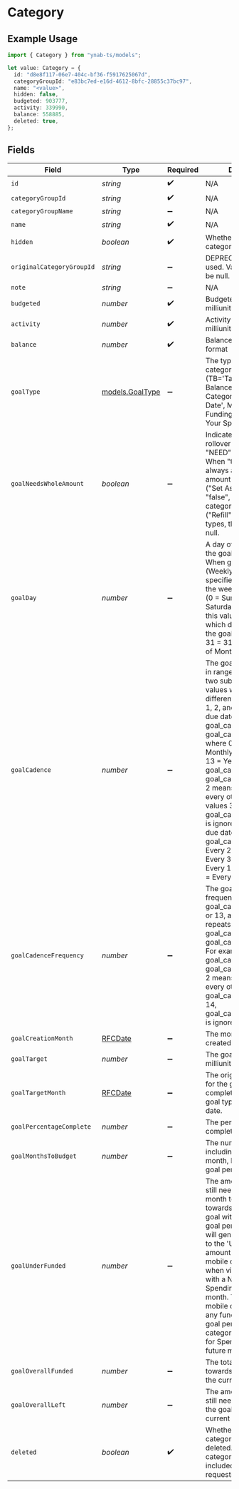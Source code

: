 # Category

## Example Usage

```typescript
import { Category } from "ynab-ts/models";

let value: Category = {
  id: "d8e8f117-06e7-404c-bf36-f5917625067d",
  categoryGroupId: "e83bc7ed-e16d-4612-8bfc-28855c37bc97",
  name: "<value>",
  hidden: false,
  budgeted: 903777,
  activity: 339990,
  balance: 558885,
  deleted: true,
};
```

## Fields

| Field                                                                                                                                                                                                                                                                                                                                                                                                                                                                                                                                                                                   | Type                                                                                                                                                                                                                                                                                                                                                                                                                                                                                                                                                                                    | Required                                                                                                                                                                                                                                                                                                                                                                                                                                                                                                                                                                                | Description                                                                                                                                                                                                                                                                                                                                                                                                                                                                                                                                                                             |
| --------------------------------------------------------------------------------------------------------------------------------------------------------------------------------------------------------------------------------------------------------------------------------------------------------------------------------------------------------------------------------------------------------------------------------------------------------------------------------------------------------------------------------------------------------------------------------------- | --------------------------------------------------------------------------------------------------------------------------------------------------------------------------------------------------------------------------------------------------------------------------------------------------------------------------------------------------------------------------------------------------------------------------------------------------------------------------------------------------------------------------------------------------------------------------------------- | --------------------------------------------------------------------------------------------------------------------------------------------------------------------------------------------------------------------------------------------------------------------------------------------------------------------------------------------------------------------------------------------------------------------------------------------------------------------------------------------------------------------------------------------------------------------------------------- | --------------------------------------------------------------------------------------------------------------------------------------------------------------------------------------------------------------------------------------------------------------------------------------------------------------------------------------------------------------------------------------------------------------------------------------------------------------------------------------------------------------------------------------------------------------------------------------- |
| `id`                                                                                                                                                                                                                                                                                                                                                                                                                                                                                                                                                                                    | *string*                                                                                                                                                                                                                                                                                                                                                                                                                                                                                                                                                                                | :heavy_check_mark:                                                                                                                                                                                                                                                                                                                                                                                                                                                                                                                                                                      | N/A                                                                                                                                                                                                                                                                                                                                                                                                                                                                                                                                                                                     |
| `categoryGroupId`                                                                                                                                                                                                                                                                                                                                                                                                                                                                                                                                                                       | *string*                                                                                                                                                                                                                                                                                                                                                                                                                                                                                                                                                                                | :heavy_check_mark:                                                                                                                                                                                                                                                                                                                                                                                                                                                                                                                                                                      | N/A                                                                                                                                                                                                                                                                                                                                                                                                                                                                                                                                                                                     |
| `categoryGroupName`                                                                                                                                                                                                                                                                                                                                                                                                                                                                                                                                                                     | *string*                                                                                                                                                                                                                                                                                                                                                                                                                                                                                                                                                                                | :heavy_minus_sign:                                                                                                                                                                                                                                                                                                                                                                                                                                                                                                                                                                      | N/A                                                                                                                                                                                                                                                                                                                                                                                                                                                                                                                                                                                     |
| `name`                                                                                                                                                                                                                                                                                                                                                                                                                                                                                                                                                                                  | *string*                                                                                                                                                                                                                                                                                                                                                                                                                                                                                                                                                                                | :heavy_check_mark:                                                                                                                                                                                                                                                                                                                                                                                                                                                                                                                                                                      | N/A                                                                                                                                                                                                                                                                                                                                                                                                                                                                                                                                                                                     |
| `hidden`                                                                                                                                                                                                                                                                                                                                                                                                                                                                                                                                                                                | *boolean*                                                                                                                                                                                                                                                                                                                                                                                                                                                                                                                                                                               | :heavy_check_mark:                                                                                                                                                                                                                                                                                                                                                                                                                                                                                                                                                                      | Whether or not the category is hidden                                                                                                                                                                                                                                                                                                                                                                                                                                                                                                                                                   |
| `originalCategoryGroupId`                                                                                                                                                                                                                                                                                                                                                                                                                                                                                                                                                               | *string*                                                                                                                                                                                                                                                                                                                                                                                                                                                                                                                                                                                | :heavy_minus_sign:                                                                                                                                                                                                                                                                                                                                                                                                                                                                                                                                                                      | DEPRECATED: No longer used.  Value will always be null.                                                                                                                                                                                                                                                                                                                                                                                                                                                                                                                                 |
| `note`                                                                                                                                                                                                                                                                                                                                                                                                                                                                                                                                                                                  | *string*                                                                                                                                                                                                                                                                                                                                                                                                                                                                                                                                                                                | :heavy_minus_sign:                                                                                                                                                                                                                                                                                                                                                                                                                                                                                                                                                                      | N/A                                                                                                                                                                                                                                                                                                                                                                                                                                                                                                                                                                                     |
| `budgeted`                                                                                                                                                                                                                                                                                                                                                                                                                                                                                                                                                                              | *number*                                                                                                                                                                                                                                                                                                                                                                                                                                                                                                                                                                                | :heavy_check_mark:                                                                                                                                                                                                                                                                                                                                                                                                                                                                                                                                                                      | Budgeted amount in milliunits format                                                                                                                                                                                                                                                                                                                                                                                                                                                                                                                                                    |
| `activity`                                                                                                                                                                                                                                                                                                                                                                                                                                                                                                                                                                              | *number*                                                                                                                                                                                                                                                                                                                                                                                                                                                                                                                                                                                | :heavy_check_mark:                                                                                                                                                                                                                                                                                                                                                                                                                                                                                                                                                                      | Activity amount in milliunits format                                                                                                                                                                                                                                                                                                                                                                                                                                                                                                                                                    |
| `balance`                                                                                                                                                                                                                                                                                                                                                                                                                                                                                                                                                                               | *number*                                                                                                                                                                                                                                                                                                                                                                                                                                                                                                                                                                                | :heavy_check_mark:                                                                                                                                                                                                                                                                                                                                                                                                                                                                                                                                                                      | Balance in milliunits format                                                                                                                                                                                                                                                                                                                                                                                                                                                                                                                                                            |
| `goalType`                                                                                                                                                                                                                                                                                                                                                                                                                                                                                                                                                                              | [models.GoalType](../models/goaltype.md)                                                                                                                                                                                                                                                                                                                                                                                                                                                                                                                                                | :heavy_minus_sign:                                                                                                                                                                                                                                                                                                                                                                                                                                                                                                                                                                      | The type of goal, if the category has a goal (TB='Target Category Balance', TBD='Target Category Balance by Date', MF='Monthly Funding', NEED='Plan Your Spending')                                                                                                                                                                                                                                                                                                                                                                                                                     |
| `goalNeedsWholeAmount`                                                                                                                                                                                                                                                                                                                                                                                                                                                                                                                                                                  | *boolean*                                                                                                                                                                                                                                                                                                                                                                                                                                                                                                                                                                               | :heavy_minus_sign:                                                                                                                                                                                                                                                                                                                                                                                                                                                                                                                                                                      | Indicates the monthly rollover behavior for "NEED"-type goals. When "true", the goal will always ask for the target amount in the new month ("Set Aside"). When "false", previous month category funding is used ("Refill"). For other goal types, this field will be null.                                                                                                                                                                                                                                                                                                             |
| `goalDay`                                                                                                                                                                                                                                                                                                                                                                                                                                                                                                                                                                               | *number*                                                                                                                                                                                                                                                                                                                                                                                                                                                                                                                                                                                | :heavy_minus_sign:                                                                                                                                                                                                                                                                                                                                                                                                                                                                                                                                                                      | A day offset modifier for the goal's due date. When goal_cadence is 2 (Weekly), this value specifies which day of the week the goal is due (0 = Sunday, 6 = Saturday). Otherwise, this value specifies which day of the month the goal is due (1 = 1st, 31 = 31st, null = Last day of Month).                                                                                                                                                                                                                                                                                           |
| `goalCadence`                                                                                                                                                                                                                                                                                                                                                                                                                                                                                                                                                                           | *number*                                                                                                                                                                                                                                                                                                                                                                                                                                                                                                                                                                                | :heavy_minus_sign:                                                                                                                                                                                                                                                                                                                                                                                                                                                                                                                                                                      | The goal cadence. Value in range 0-14. There are two subsets of these values which behave differently. For values 0, 1, 2, and 13, the goal's due date repeats every goal_cadence * goal_cadence_frequency, where 0 = None, 1 = Monthly, 2 = Weekly, and 13 = Yearly. For example, goal_cadence 1 with goal_cadence_frequency 2 means the goal is due every other month. For values 3-12 and 14, goal_cadence_frequency is ignored and the goal's due date repeats every goal_cadence, where 3 = Every 2 Months, 4 = Every 3 Months, ..., 12 = Every 11 Months, and 14 = Every 2 Years. |
| `goalCadenceFrequency`                                                                                                                                                                                                                                                                                                                                                                                                                                                                                                                                                                  | *number*                                                                                                                                                                                                                                                                                                                                                                                                                                                                                                                                                                                | :heavy_minus_sign:                                                                                                                                                                                                                                                                                                                                                                                                                                                                                                                                                                      | The goal cadence frequency. When goal_cadence is 0, 1, 2, or 13, a goal's due date repeats every goal_cadence * goal_cadence_frequency. For example, goal_cadence 1 with goal_cadence_frequency 2 means the goal is due every other month.  When goal_cadence is 3-12 or 14, goal_cadence_frequency is ignored.                                                                                                                                                                                                                                                                         |
| `goalCreationMonth`                                                                                                                                                                                                                                                                                                                                                                                                                                                                                                                                                                     | [RFCDate](../types/rfcdate.md)                                                                                                                                                                                                                                                                                                                                                                                                                                                                                                                                                          | :heavy_minus_sign:                                                                                                                                                                                                                                                                                                                                                                                                                                                                                                                                                                      | The month a goal was created                                                                                                                                                                                                                                                                                                                                                                                                                                                                                                                                                            |
| `goalTarget`                                                                                                                                                                                                                                                                                                                                                                                                                                                                                                                                                                            | *number*                                                                                                                                                                                                                                                                                                                                                                                                                                                                                                                                                                                | :heavy_minus_sign:                                                                                                                                                                                                                                                                                                                                                                                                                                                                                                                                                                      | The goal target amount in milliunits                                                                                                                                                                                                                                                                                                                                                                                                                                                                                                                                                    |
| `goalTargetMonth`                                                                                                                                                                                                                                                                                                                                                                                                                                                                                                                                                                       | [RFCDate](../types/rfcdate.md)                                                                                                                                                                                                                                                                                                                                                                                                                                                                                                                                                          | :heavy_minus_sign:                                                                                                                                                                                                                                                                                                                                                                                                                                                                                                                                                                      | The original target month for the goal to be completed.  Only some goal types specify this date.                                                                                                                                                                                                                                                                                                                                                                                                                                                                                        |
| `goalPercentageComplete`                                                                                                                                                                                                                                                                                                                                                                                                                                                                                                                                                                | *number*                                                                                                                                                                                                                                                                                                                                                                                                                                                                                                                                                                                | :heavy_minus_sign:                                                                                                                                                                                                                                                                                                                                                                                                                                                                                                                                                                      | The percentage completion of the goal                                                                                                                                                                                                                                                                                                                                                                                                                                                                                                                                                   |
| `goalMonthsToBudget`                                                                                                                                                                                                                                                                                                                                                                                                                                                                                                                                                                    | *number*                                                                                                                                                                                                                                                                                                                                                                                                                                                                                                                                                                                | :heavy_minus_sign:                                                                                                                                                                                                                                                                                                                                                                                                                                                                                                                                                                      | The number of months, including the current month, left in the current goal period.                                                                                                                                                                                                                                                                                                                                                                                                                                                                                                     |
| `goalUnderFunded`                                                                                                                                                                                                                                                                                                                                                                                                                                                                                                                                                                       | *number*                                                                                                                                                                                                                                                                                                                                                                                                                                                                                                                                                                                | :heavy_minus_sign:                                                                                                                                                                                                                                                                                                                                                                                                                                                                                                                                                                      | The amount of funding still needed in the current month to stay on track towards completing the goal within the current goal period. This amount will generally correspond to the 'Underfunded' amount in the web and mobile clients except when viewing a category with a Needed for Spending Goal in a future month.  The web and mobile clients will ignore any funding from a prior goal period when viewing category with a Needed for Spending Goal in a future month.                                                                                                            |
| `goalOverallFunded`                                                                                                                                                                                                                                                                                                                                                                                                                                                                                                                                                                     | *number*                                                                                                                                                                                                                                                                                                                                                                                                                                                                                                                                                                                | :heavy_minus_sign:                                                                                                                                                                                                                                                                                                                                                                                                                                                                                                                                                                      | The total amount funded towards the goal within the current goal period.                                                                                                                                                                                                                                                                                                                                                                                                                                                                                                                |
| `goalOverallLeft`                                                                                                                                                                                                                                                                                                                                                                                                                                                                                                                                                                       | *number*                                                                                                                                                                                                                                                                                                                                                                                                                                                                                                                                                                                | :heavy_minus_sign:                                                                                                                                                                                                                                                                                                                                                                                                                                                                                                                                                                      | The amount of funding still needed to complete the goal within the current goal period.                                                                                                                                                                                                                                                                                                                                                                                                                                                                                                 |
| `deleted`                                                                                                                                                                                                                                                                                                                                                                                                                                                                                                                                                                               | *boolean*                                                                                                                                                                                                                                                                                                                                                                                                                                                                                                                                                                               | :heavy_check_mark:                                                                                                                                                                                                                                                                                                                                                                                                                                                                                                                                                                      | Whether or not the category has been deleted.  Deleted categories will only be included in delta requests.                                                                                                                                                                                                                                                                                                                                                                                                                                                                              |